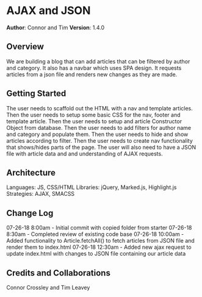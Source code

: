 # AJAX and JSON

**Author**: Connor and Tim
**Version**: 1.4.0

## Overview
<!-- Provide a high level overview of what this application is and why you are building it, beyond the fact that it's an assignment for a Code Fellows 301 class. (i.e. What's your problem domain?) -->
We are building a blog that can add articles that can be filtered by author and category.  It also has a navbar which uses SPA design. It requests articles from a json file and renders new changes as they are made.

## Getting Started
<!-- What are the steps that a user must take in order to build this app on their own machine and get it running? -->

The user needs to scaffold out the HTML with a nav and template articles. Then the user needs to setup some basic CSS for the nav, footer and template article.  Then the user needs to setup and article Constructor Object from database.  Then the user needs to add filters for author name and category and populate them.  Then the user needs to hide and show articles according to filter.  Then the user needs to create nav functionality that shows/hides parts of the page. The user will also need to have a JSON file with article data and and understanding of AJAX requests.

## Architecture
<!-- Provide a detailed description of the application design. What technologies (languages, libraries, etc) you're using, and any other relevant design information. -->

Languages: JS, CSS/HTML
Libraries: jQuery, Marked.js, Highlight.js
Strategies: AJAX, SMACSS

## Change Log
<!-- Use this are to document the iterative changes made to your application as each feature is successfully implemented. Use time stamps. Here's an examples: -->

07-26-18 8:00am - Initial commit with copied folder from starter
07-26-18 8:30am - Completed review of existing code base
07-26-18 10:00am - Added functionality to Article.fetchAll() to fetch articles from JSON file and render them to index.html
07-26-18 12:30am - Added new ajax request to update index.html with changes to JSON file containing our article data

## Credits and Collaborations
<!-- Give credit (and a link) to other people or resources that helped you build this application. --> Connor Crossley and Tim Leavey
